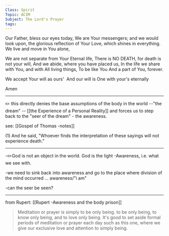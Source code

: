 ```yaml
---
Class: Spirit
Topic: ACIM
Subject: The Lord's Prayer
tags:
---
```



Our Father, bless our eyes today,
We are Your messengers; 
and we would look upon, the glorious reflection of Your Love, 
which shines in everything.   
We live and move in You alone,

We are not separate from Your Eternal life,
There is NO DEATH, for death is not your will,
And we abide, where you have placed us,
In the life we share with You, and with All living things,
To be like You
And a part of You, forever.

We accept Your will as ours' 
And our will is One with your's eternally

Amen

---

✏️ this directly denies the base assumptions of the body in the world --"the dream" -- [[the Experience of a Personal Reality]] and forces us to step back to the "seer of the dream" - the awareness.

see: [[Gospel of Thomas -notes]] 

(1) And he said, "Whoever finds the interpretation of these sayings will not experience death."

---
-✏️God is not an object in the world. God is the light -Awareness, i.e. what we see with.

-we need to sink back into awareness and go to the place where division of the mind occurred ... awareness/"i am"

-can the seer be seen?

  ---

from Rupert: [[Rupert -Awareness and the body prison]]

>Meditation or prayer is simply to be only being. to be only being, to know only being, and to love only being. It's good to set aside formal periods of meditation or prayer each day such as this one, where we give our exclusive love and attention to simply being.